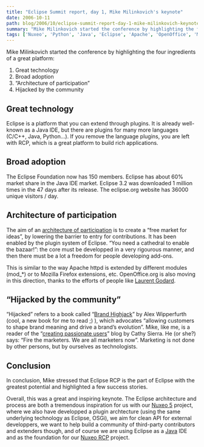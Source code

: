 ```yaml
---
title: "Eclipse Summit report, day 1, Mike Milinkovich's keynote"
date: 2006-10-11
path: blog/2006/10/eclipse-summit-report-day-1-mike-milinkovich-keynote
summary: "Mike Milinkovich started the conference by highlighting the four ingredients of a great platform: Great technology Broad adoption &#8220;Architecture of participation&#8221; Hijacked by the community Great technology Eclipse is a platform that you can extend through plugins."
tags: ['Nuxeo', 'Python', 'Java', 'Eclipse', 'Apache', 'OpenOffice', 'Mozilla']
---
```


<p>Mike Milinkovich started the conference by highlighting the four ingredients of a great platform:</p><ol><li>Great technology</li>
<li>Broad adoption</li>
<li>&#8220;Architecture of participation&#8221;</li>
<li>Hijacked by the community</li>
</ol><h2 id="great_technology">Great technology</h2><p>Eclipse is a platform that you can extend through plugins. It is already well-known as a Java IDE, but there are plugins for many more languages (C/C++, Java, Python&#8230;). If you remove the language plugins, you are left with RCP, which is a great platform to build rich applications.</p><h2 id="broad_adoption">Broad adoption</h2><p>The Eclipse Foundation now has 150 members. Eclipse has about 60% market share in the Java IDE market. Eclipse 3.2 was downloaded 1 million times in the 47 days after its release. The eclipse.org website has 36000 unique visitors / day.</p><h2 id="architecture_of_participation">Architecture of participation</h2><p>The aim of an <a href="http://en.wikipedia.org/wiki/Architecture_of_participation">architecture of participation</a> is to create a &#8220;free market for ideas&#8221;, by lowering the barrier to entry for contributions. It has been enabled by the plugin system of Eclipse. &#8220;You need a cathedral to enable the bazaar!&#8221;: the core must be developped in a very rigourous manner, and then there must be a lot a freedom for people developing add-ons. </p><p>This is similar to the way Apache httpd is extended by different modules (mod_*) or to Mozilla Firefox extensions, etc. OpenOffice.org is also moving in this direction, thanks to the efforts of people like <a href="/sections/blogs/laurent_godard">Laurent Godard</a>.</p><h2 id="8220hijacked_by_the_community8221">&#8220;Hijacked by the community&#8221;</h2><p>&#8220;Hijacked&#8221; refers to a book called &#8220;<a href="http://www.amazon.com/dp/B000BOB2UC/">Brand Highjack</a>&#8221; by Alex Wipperfurth (cool, a new book for me to read ;) ), which advocates &#8220;allowing customers to shape brand meaning and drive a brand&#8217;s evolution&#8221;. Mike, like me, is a reader of the &#8220;<a href="http://headrush.typepad.com/creating_passionate_users/">creating passionate users</a>&#8221; blog by Cathy Sierra. He (or she?) says: &#8220;Fire the marketers. We are all marketers now&#8221;. Marketing is not done by other persons, but by ourselves as technologists.</p><h2 id="conclusion">Conclusion</h2><p>In conclusion, Mike stressed that Eclipse RCP is the part of Eclipse with the greatest potential and highlighted a few success stories.</p><p>Overall, this was a great and inspiring keynote. The Eclipse architecture and process are both a tremendous inspiration for us with our <a href="http://www.nuxeo.org/">Nuxeo 5</a> project, where we also have developped a plugin archtecture (using the same underlying technology as Eclipse, OSGi), we aim for clean API for external developpers, we want to help build a community of third-party contributors and extenders though, and of course we are using Eclipse as a <a href="http://www.nuxeo.com/en/java-switch">Java</a> IDE and as the foundation for our <a href="http://www.nuxeo.org/sections/projects/rcp">Nuxeo RCP</a> project.</p> 

